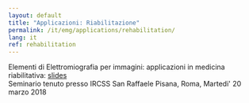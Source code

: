 ```yaml
---
layout: default
title: "Applicazioni: Riabilitazione"
permalink: /it/emg/applications/rehabilitation/
lang: it
ref: rehabilitation
---
```


Elementi di Elettromiografia per immagini: applicazioni in medicina riabilitativa: [slides](/it/emg/material/teaching/seminario_ircss)<br/>
Seminario tenuto presso IRCSS San Raffaele Pisana, Roma, Martedi' 20 marzo 2018